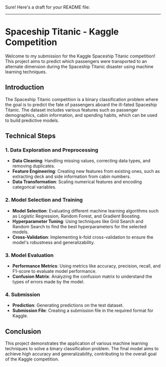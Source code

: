 Sure! Here's a draft for your README file:

---

# Spaceship Titanic - Kaggle Competition

Welcome to my submission for the Kaggle Spaceship Titanic competition! This project aims to predict which passengers were transported to an alternate dimension during the Spaceship Titanic disaster using machine learning techniques.

## Introduction

The Spaceship Titanic competition is a binary classification problem where the goal is to predict the fate of passengers aboard the ill-fated Spaceship Titanic. The dataset includes various features such as passenger demographics, cabin information, and spending habits, which can be used to build predictive models.

## Technical Steps

### 1. Data Exploration and Preprocessing
- **Data Cleaning**: Handling missing values, correcting data types, and removing duplicates.
- **Feature Engineering**: Creating new features from existing ones, such as extracting deck and side information from cabin numbers.
- **Data Transformation**: Scaling numerical features and encoding categorical variables.

### 2. Model Selection and Training
- **Model Selection**: Evaluating different machine learning algorithms such as Logistic Regression, Random Forest, and Gradient Boosting.
- **Hyperparameter Tuning**: Using techniques like Grid Search and Random Search to find the best hyperparameters for the selected models.
- **Cross-Validation**: Implementing k-fold cross-validation to ensure the model's robustness and generalizability.

### 3. Model Evaluation
- **Performance Metrics**: Using metrics like accuracy, precision, recall, and F1-score to evaluate model performance.
- **Confusion Matrix**: Analyzing the confusion matrix to understand the types of errors made by the model.

### 4. Submission
- **Prediction**: Generating predictions on the test dataset.
- **Submission File**: Creating a submission file in the required format for Kaggle.

## Conclusion

This project demonstrates the application of various machine learning techniques to solve a binary classification problem. The final model aims to achieve high accuracy and generalizability, contributing to the overall goal of the Kaggle competition.
